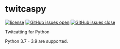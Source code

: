 # twitcaspy
[![license](https://img.shields.io/badge/license-MIT-blue.svg)](https://github.com/Alma-field/twitcaspy/blob/master/LICENSE)
[![GitHub issues open](https://img.shields.io/github/issues/Alma-field/twitcaspy.svg?maxAge=2592000)](https://github.com/Alma-field/twitcaspy/issues?q=is%3Aopen+is%3Aissue)
[![GitHub issues close](https://img.shields.io/github/issues-closed-raw/Alma-field/twitcaspy.svg?maxAge=2592000)](https://github.com/Alma-field/twitcaspy/issues?q=is%3Aclose+is%3Aissue)

Twitcatting for Python

Python 3.7 - 3.9 are supported.
